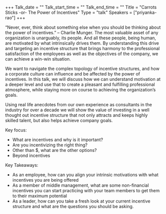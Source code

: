 +++
Talk_date = ""
Talk_start_time = ""
Talk_end_time = ""
Title = "Carrots Sticks -or- The Power of Incentives"
Type = "talk"
Speakers = ["priyanka-rao"]
+++

“Never, ever, think about something else when you should be thinking about the power of incentives.” – Charlie Munger. The most valuable asset of any organization is unarguably, its people. And all these people, being human, are motivated by what intrinsically drives them. By understanding this drive and targeting an incentive structure that brings harmony to the professional satisfaction of the employees as well as the objectives of the company, we can achieve a win-win situation.

We want to navigate the complex topology of incentive structures, and how a corporate culture can influence and be affected by the power of incentives. In this talk, we will discuss how we can understand motivation at a deeper level and use that to create a pleasant and fulfilling professional atmosphere, while staying more on course to achieving the organization’s goals.

Using real life anecdotes from our own experience as consultants in the industry for over a decade we will show the value of investing in a well thought out incentive structure that not only attracts and keeps highly skilled talent, but also helps achieve company goals.

Key focus:  
* What are incentives and why is it important?
* Are you incentivizing the right thing?
* Other than $, what are the other options?
* Beyond incentives

Key Takeaways:  
* As an employee, how can you align your intrinsic motivations with what incentives you are being offered
* As a member of middle management, what are some non-financial incentives you can start practicing with your team members to get them to their maximum potential
* As a leader, how can you take a fresh look at your current incentive structure and what are the questions you should be asking.
